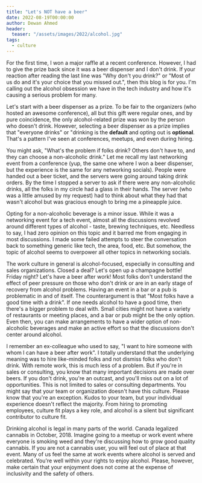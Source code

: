 ```yaml
---
title: "Let's NOT have a beer"
date: 2022-08-19T00:00:00
author: Dewan Ahmed
header:
  teaser: "/assets/images/2022/alcohol.jpg"
tags:
  - culture
---
```


For the first time, I won a major raffle at a recent conference. However, I had to give the prize back since it was a beer dispenser and I don't drink. If your reaction after reading the last line was "Why don't you drink?" or "Most of us do and it's your choice that you missed out.", then this blog is for you. I'm calling out the alcohol obsession we have in the tech industry and how it's causing a serious problem for many.

Let's start with a beer dispenser as a prize. To be fair to the organizers (who hosted an awesome conference), all but this gift were regular ones, and by pure coincidence, the only alcohol-related prize was won by the person who doesn't drink. However, selecting a beer dispenser as a prize implies that "everyone drinks" or "drinking is the **default** and opting out is **optional**. That's a pattern I've seen at conferences, meetups, and even during hiring. 

You might ask, "What's the problem if folks drink? Others don't have to, and they can choose a non-alcoholic drink." Let me recall my last networking event from a conference (yup, the same one where I won a beer dispenser, but the experience is the same for any networking socials). People were handed out a beer ticket, and the servers were going around taking drink orders. By the time I stopped a server to ask if there were any non-alcoholic drinks, all the folks in my circle had a glass in their hands. The server (who was a little amused by my request) had to think about what they had that wasn't alcohol but was gracious enough to bring me a pineapple juice.  

Opting for a non-alcoholic beverage is a minor issue. While it was a networking event for a tech event, almost all the discussions revolved around different types of alcohol - taste, brewing techniques, etc. Needless to say, I had zero opinion on this topic and it barred me from engaging in most discussions. I made some failed attempts to steer the conversation back to something generic like tech, the area, food, etc. But somehow, the topic of alcohol seems to overpower all other topics in networking socials. 

The work culture in general is alcohol-focused, especially in consulting and sales organizations. Closed a deal? Let's open up a champagne bottle! Friday night? Let's have a beer after work! Most folks don't understand the effect of peer pressure on those who don't drink or are in an early stage of recovery from alcohol problems. Having an event in a bar or a pub is problematic in and of itself. The counterargument is that "Most folks have a good time with a drink". If one needs alcohol to have a good time, then there's a bigger problem to deal with. Small cities might not have a variety of restaurants or meeting places, and a bar or pub might be the only option. Even then, you can make arrangements to have a wider option of non-alcoholic beverages and make an active effort so that the discussions don't center around alcohol.

I remember an ex-colleague who used to say, "I want to hire someone with whom I can have a beer after work". I totally understand that the underlying meaning was to hire like-minded folks and not dismiss folks who don't drink. With remote work, this is much less of a problem. But if you're in sales or consulting, you know that many important decisions are made over beers. If you don't drink, you're an outcast, and you'll miss out on a lot of opportunities. This is not limited to sales or consulting departments. You might say that your team or organization doesn't have this culture. Please know that you're an exception. Kudos to your team, but your individual experience doesn't reflect the majority. From hiring to promoting employees, culture fit plays a key role, and alcohol is a silent but significant contributor to culture fit.

Drinking alcohol is legal in many parts of the world. Canada legalized cannabis in October, 2018. Imagine going to a meetup or work event where everyone is smoking weed and they're discussing how to grow good quality cannabis. If you are not a cannabis user, you will feel out of place at that event. Many of us feel the same at work events where alcohol is served and celebrated. You're well within your rights to enjoy alcohol. Please, however, make certain that your enjoyment does not come at the expense of inclusivity and the safety of others.